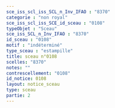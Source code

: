 ```yaml
---
sce_iss_scl_iss_SCL_n_Inv_IFAO : "8370"
categorie : "non royal"
sce_iss_scl_iss_SCE_id_sceau : "0108"
typeObjet : "Sceau"
sce_iss_SCL_n_Inv_IFAO : "8370"
id_sceau : "0108"
motif : "indéterminé"
type_sceau : "estampille"
title: sceau n°0108
scelles: "8370"
notes: ""
contrescellement: "0108"
id_notice: 0108
layout: notice_sceau
type: sceau
partie: 2
---
```

